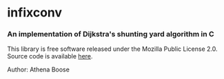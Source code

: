 # infixconv

### An implementation of Dijkstra's shunting yard algorithm in C

This library is free software released under the Mozilla Public License 2.0. Source code is available [here](https://github.com/chickenspaceprogram/infixconv).

Author: Athena Boose